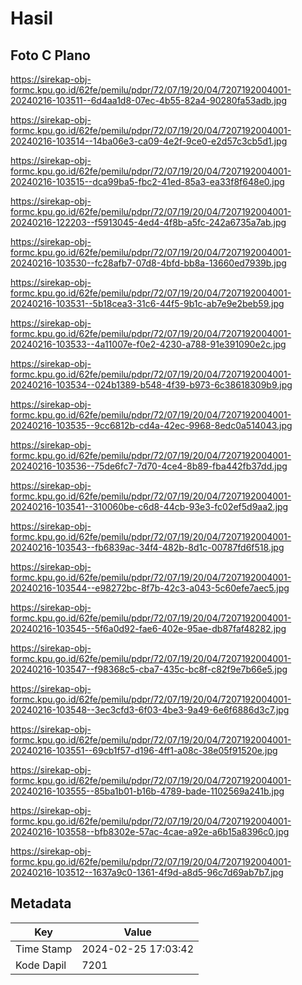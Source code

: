 # Hasil

## Foto C Plano

https://sirekap-obj-formc.kpu.go.id/62fe/pemilu/pdpr/72/07/19/20/04/7207192004001-20240216-103511--6d4aa1d8-07ec-4b55-82a4-90280fa53adb.jpg

https://sirekap-obj-formc.kpu.go.id/62fe/pemilu/pdpr/72/07/19/20/04/7207192004001-20240216-103514--14ba06e3-ca09-4e2f-9ce0-e2d57c3cb5d1.jpg

https://sirekap-obj-formc.kpu.go.id/62fe/pemilu/pdpr/72/07/19/20/04/7207192004001-20240216-103515--dca99ba5-fbc2-41ed-85a3-ea33f8f648e0.jpg

https://sirekap-obj-formc.kpu.go.id/62fe/pemilu/pdpr/72/07/19/20/04/7207192004001-20240216-122203--f5913045-4ed4-4f8b-a5fc-242a6735a7ab.jpg

https://sirekap-obj-formc.kpu.go.id/62fe/pemilu/pdpr/72/07/19/20/04/7207192004001-20240216-103530--fc28afb7-07d8-4bfd-bb8a-13660ed7939b.jpg

https://sirekap-obj-formc.kpu.go.id/62fe/pemilu/pdpr/72/07/19/20/04/7207192004001-20240216-103531--5b18cea3-31c6-44f5-9b1c-ab7e9e2beb59.jpg

https://sirekap-obj-formc.kpu.go.id/62fe/pemilu/pdpr/72/07/19/20/04/7207192004001-20240216-103533--4a11007e-f0e2-4230-a788-91e391090e2c.jpg

https://sirekap-obj-formc.kpu.go.id/62fe/pemilu/pdpr/72/07/19/20/04/7207192004001-20240216-103534--024b1389-b548-4f39-b973-6c38618309b9.jpg

https://sirekap-obj-formc.kpu.go.id/62fe/pemilu/pdpr/72/07/19/20/04/7207192004001-20240216-103535--9cc6812b-cd4a-42ec-9968-8edc0a514043.jpg

https://sirekap-obj-formc.kpu.go.id/62fe/pemilu/pdpr/72/07/19/20/04/7207192004001-20240216-103536--75de6fc7-7d70-4ce4-8b89-fba442fb37dd.jpg

https://sirekap-obj-formc.kpu.go.id/62fe/pemilu/pdpr/72/07/19/20/04/7207192004001-20240216-103541--310060be-c6d8-44cb-93e3-fc02ef5d9aa2.jpg

https://sirekap-obj-formc.kpu.go.id/62fe/pemilu/pdpr/72/07/19/20/04/7207192004001-20240216-103543--fb6839ac-34f4-482b-8d1c-00787fd6f518.jpg

https://sirekap-obj-formc.kpu.go.id/62fe/pemilu/pdpr/72/07/19/20/04/7207192004001-20240216-103544--e98272bc-8f7b-42c3-a043-5c60efe7aec5.jpg

https://sirekap-obj-formc.kpu.go.id/62fe/pemilu/pdpr/72/07/19/20/04/7207192004001-20240216-103545--5f6a0d92-fae6-402e-95ae-db87faf48282.jpg

https://sirekap-obj-formc.kpu.go.id/62fe/pemilu/pdpr/72/07/19/20/04/7207192004001-20240216-103547--f98368c5-cba7-435c-bc8f-c82f9e7b66e5.jpg

https://sirekap-obj-formc.kpu.go.id/62fe/pemilu/pdpr/72/07/19/20/04/7207192004001-20240216-103548--3ec3cfd3-6f03-4be3-9a49-6e6f6886d3c7.jpg

https://sirekap-obj-formc.kpu.go.id/62fe/pemilu/pdpr/72/07/19/20/04/7207192004001-20240216-103551--69cb1f57-d196-4ff1-a08c-38e05f91520e.jpg

https://sirekap-obj-formc.kpu.go.id/62fe/pemilu/pdpr/72/07/19/20/04/7207192004001-20240216-103555--85ba1b01-b16b-4789-bade-1102569a241b.jpg

https://sirekap-obj-formc.kpu.go.id/62fe/pemilu/pdpr/72/07/19/20/04/7207192004001-20240216-103558--bfb8302e-57ac-4cae-a92e-a6b15a8396c0.jpg

https://sirekap-obj-formc.kpu.go.id/62fe/pemilu/pdpr/72/07/19/20/04/7207192004001-20240216-103512--1637a9c0-1361-4f9d-a8d5-96c7d69ab7b7.jpg


## Metadata

| Key        | Value               |
| ---------- | ------------------- |
| Time Stamp | 2024-02-25 17:03:42 |
| Kode Dapil | 7201                |



